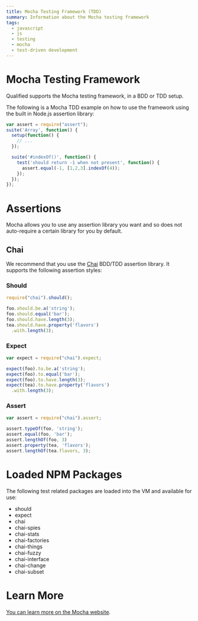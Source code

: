 ```yaml
---
title: Mocha Testing Framework (TDD)
summary: Information about the Mocha testing framework
tags:
  - javascript
  - js
  - testing
  - mocha
  - test-driven development
---
```


# Mocha Testing Framework

Qualified supports the Mocha testing framework, in a BDD or TDD setup.

The following is a Mocha TDD example on how to use the framework using the built in Node.js assertion library:

```javascript
var assert = require("assert");
suite('Array', function() {
  setup(function() {
    // ...
  });

  suite('#indexOf()', function() {
    test('should return -1 when not present', function() {
      assert.equal(-1, [1,2,3].indexOf(4));
    });
  });
});
```

# Assertions

Mocha allows you to use any assertion library you want and so does not auto-require a certain library for you by default.

## Chai

We recommend that you use the [Chai](http://chai.js.com) BDD/TDD assertion library. It supports the following
assertion styles:

### Should

```javascript
require("chai").should();

foo.should.be.a('string');
foo.should.equal('bar');
foo.should.have.length(3);
tea.should.have.property('flavors')
  .with.length(3);
```

### Expect

```javascript
var expect = require("chai").expect;

expect(foo).to.be.a('string');
expect(foo).to.equal('bar');
expect(foo).to.have.length(3);
expect(tea).to.have.property('flavors')
  .with.length(3);
```

### Assert

```javascript
var assert = require("chai").assert;

assert.typeOf(foo, 'string');
assert.equal(foo, 'bar');
assert.lengthOf(foo, 3)
assert.property(tea, 'flavors');
assert.lengthOf(tea.flavors, 3);
```

# Loaded NPM Packages

The following test related packages are loaded into the VM and available for use:

- should
- expect
- chai
- chai-spies
- chai-stats
- chai-factories
- chai-things
- chai-fuzzy
- chai-interface
- chai-change
- chai-subset

# Learn More

[You can learn more on the Mocha website](http://mochajs.org/).
